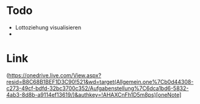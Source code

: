 # Todo
- Lottoziehung visualisieren
- 

# Link
(https://onedrive.live.com/View.aspx?resid=B8C68B1BEF1D3C90!521&wd=target(Allgemein.one%7Cb0d44308-c273-49cf-bdfd-32bc3700c352/Aufgabenstellung%7C6dca1bd6-5832-4ab3-8d8b-a9114ef13619/)&authkey=!AHAXCnFh1D5m8ps)[oneNote]